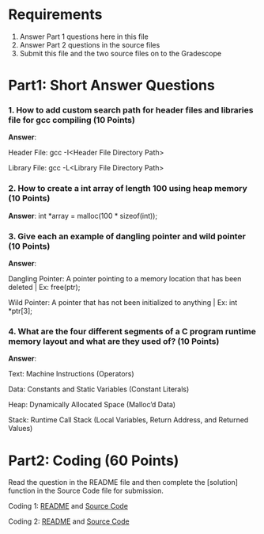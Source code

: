 # Requirements

1. Answer Part 1 questions here in this file
2. Answer Part 2 questions in the source files
3. Submit this file and the two source files on to the Gradescope

# Part1: Short Answer Questions

### 1. How to add custom search path for header files and libraries file for gcc compiling (10 Points)

**Answer**: 

Header File: gcc -I\<Header File Directory Path\>

Library File: gcc -L\<Library File Directory Path\>

### 2. How to create a int array of length 100 using heap memory (10 Points)

**Answer**: int *array = malloc(100 * sizeof(int));

### 3. Give each an example of dangling pointer and wild pointer (10 Points)

**Answer**: 

Dangling Pointer: A pointer pointing to a memory location that has been deleted | Ex: free(ptr);

Wild Pointer: A pointer that has not been initialized to anything | Ex: int *ptr[3];

### 4. What are the four different segments of a C program runtime memory layout and what are they used of? (10 Points)

**Answer**: 

Text: Machine Instructions (Operators)

Data: Constants and Static Variables (Constant Literals)

Heap: Dynamically Allocated Space (Malloc’d Data)

Stack: Runtime Call Stack (Local Variables, Return Address, and Returned Values)

# Part2: Coding  (60 Points)

Read the question in the README file and then complete the [solution] function
in the Source Code file for submission.

Coding 1: [README](coding_1.MD) and [Source Code](coding_1.c)

Coding 2: [README](coding_2.MD) and [Source Code](coding_2.c)
